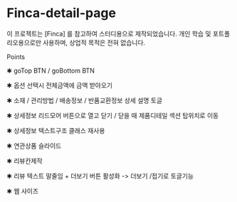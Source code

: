 # Finca-detail-page

이 프로젝트는 [Finca] 를 참고하여
스터디용으로 제작되었습니다. 개인 학습 및
포트폴리오용으로만 사용하며, 상업적 목적은 전혀 없습니다.

<!--  -->

Points

<!--  -->

✱ goTop BTN / goBottom BTN

<!--  -->

✱ 옵션 선택시 전체금액에 금액 받아오기

<!--  -->

✱ 소재 / 관리방법 / 배송정보 / 반품교환정보 상세 설명 토글

<!--  -->

✱ 상세정보 리드모어 버튼으로 열고 닫기 / 닫을 때 제품디테일 섹션 탑위치로 이동

<!--  -->

✱ 상세정보 텍스트구조 클래스 재사용

<!--  -->

✱ 연관상품 슬라이드

<!--  -->

✱ 리뷰칸제작

<!--  -->

✱ 리뷰 텍스트 말줄임 + 더보기 버튼 활성화 -> 더보기 /접기로 토글기능
<!--  -->

✱ 웹 사이즈
